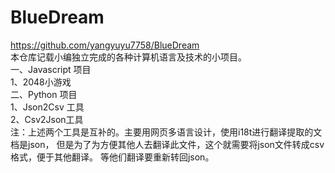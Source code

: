 # BlueDream  
https://github.com/yangyuyu7758/BlueDream  
本仓库记载小编独立完成的各种计算机语言及技术的小项目。  
一、Javascript 项目  
  1、2048小游戏  
二、Python 项目  
  1、Json2Csv 工具    
  2、Csv2Json工具   
  注：上述两个工具是互补的。主要用网页多语言设计，使用i18t进行翻译提取的文档是json，
  但是为了为方便其他人去翻译此文件，这个就需要将json文件转成csv格式，便于其他翻译。
  等他们翻译要重新转回json。
